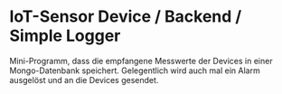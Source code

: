 IoT-Sensor Device / Backend / Simple Logger
===========================================

Mini-Programm, dass die empfangene Messwerte der Devices in einer
Mongo-Datenbank speichert. Gelegentlich wird auch mal ein Alarm
ausgelöst und an die Devices gesendet.
